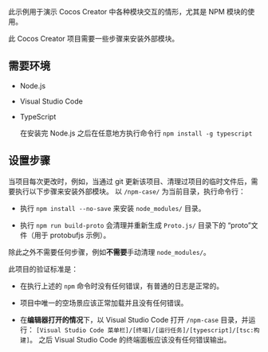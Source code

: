 
此示例用于演示 Cocos Creator 中各种模块交互的情形，尤其是 NPM 模块的使用。

此 Cocos Creator 项目需要一些步骤来安装外部模块。

## 需要环境

- Node.js
- Visual Studio Code
- TypeScript
  
  在安装完 Node.js 之后在任意地方执行命令行 `npm install -g typescript`

## 设置步骤

当项目每次更改时，例如，当通过 git 更新该项目、清理过项目的临时文件后，需要执行以下步骤来安装外部模块。
以 `/npm-case/` 为当前目录，执行命令行：

- 执行 `npm install --no-save` 来安装 `node_modules/` 目录。

- 执行 `npm run build-proto` 会清理并重新生成 `Proto.js/` 目录下的 “proto”文件（用于 protobufjs 示例）。

除此之外不需要任何步骤，例如**不需要**手动清理 `node_modules/`。

此项目的验证标准是：

- 在执行上述的 `npm` 命令时没有任何错误，有普通的日志是正常的。

- 项目中唯一的空场景应该正常加载并且没有任何错误。

- 在**编辑器打开的情况**下，以 Visual Studio Code 打开 `/npm-case` 目录，并运行：
  `[Visual Studio Code 菜单栏]/[终端]/[运行任务]/[typescript]/[tsc:构建]`。
  之后 Visual Studio Code 的终端面板应该没有任何错误输出。